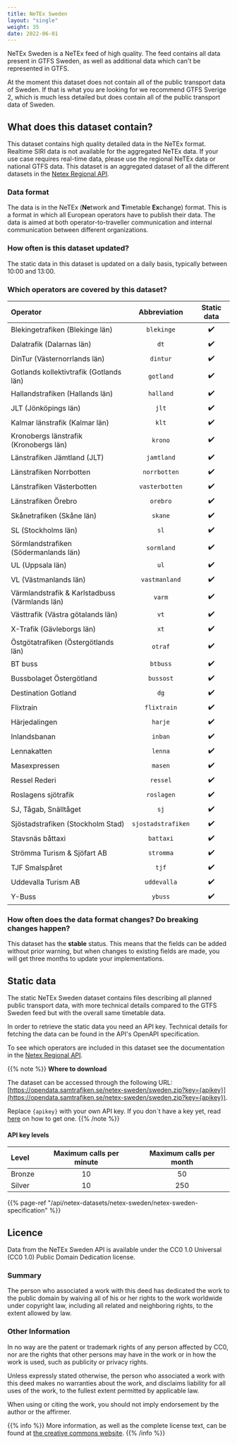 ```yaml
---
title: NeTEx Sweden
layout: "single"
weight: 35
date: 2022-06-01
---
```


NeTEx Sweden is a NeTEx feed of high quality. The feed contains all data present in GTFS Sweden, as
well as additional data which can't be represented in GTFS.

At the moment this dataset does not contain all of the public transport data of Sweden.
If that is what you are looking for we recommend GTFS Sverige 2, which is much less detailed but does contain all of the public transport data of Sweden.

## What does this dataset contain?

This dataset contains high quality detailed data in the NeTEx format. Realtime SIRI data is not available for the aggregated NeTEx data. If your use case
requires real-time data, please use the regional NeTEx data or national GTFS data.
This dataset is an aggregated dataset of all the different datasets in the [Netex Regional API](/api/netex-datasets/netex-regional/).

### Data format

The data is in the NeTEx (**Ne**twork and **T**imetable **Ex**change) format. This is a format in which all European
operators have to publish their data. The data is aimed at both operator-to-traveller communication and internal
communication between different organizations.

### How often is this dataset updated?

The static data in this dataset is updated on a daily basis, typically between 10:00 and 13:00.

### Which operators are covered by this dataset?

| Operator                                       |    Abbreviation    | Static data |
|:-----------------------------------------------|:------------------:|:-----------:|
| Blekingetrafiken (Blekinge län)                |     `blekinge`     |     ✔️      |
| Dalatrafik (Dalarnas län)                      |        `dt`        |     ✔️      |
| DinTur (Västernorrlands län)                   |      `dintur`      |     ✔️      |
| Gotlands kollektivtrafik (Gotlands län)        |     `gotland`      |     ✔️      |
| Hallandstrafiken (Hallands län)                |     `halland`      |     ✔️      |
| JLT (Jönköpings län)                           |       `jlt`        |     ✔️      |
| Kalmar länstrafik (Kalmar län)                 |       `klt`        |     ✔️      |
| Kronobergs länstrafik (Kronobergs län)         |      `krono`       |     ✔️      |
| Länstrafiken Jämtland (JLT)                    |     `jamtland`     |     ✔️      |
| Länstrafiken Norrbotten                        |    `norrbotten`    |     ✔️      |
| Länstrafiken Västerbotten                      |   `vasterbotten`   |     ✔️      |
| Länstrafiken Örebro                            |      `orebro`      |     ✔️      |
| Skånetrafiken (Skåne län)                      |      `skane`       |     ✔️      |
| SL (Stockholms län)                            |        `sl`        |     ✔️      |
| Sörmlandstrafiken (Södermanlands län)          |     `sormland`     |     ✔️      |
| UL (Uppsala län)                               |        `ul`        |     ✔️      |
| VL (Västmanlands län)                          |   `vastmanland`    |     ✔️      |
| Värmlandstrafik & Karlstadbuss (Värmlands län) |       `varm`       |     ✔️      |
| Västtrafik (Västra götalands län)              |        `vt`        |     ✔️      |
| X-Trafik (Gävleborgs län)                      |        `xt`        |     ✔️      |
| Östgötatrafiken (Östergötlands län)            |      `otraf`       |     ✔️      |
| BT buss                                        |      `btbuss`      |     ✔️      |
| Bussbolaget Östergötland                       |     `bussost`      |     ✔️      |
| Destination Gotland                            |        `dg`        |     ✔️      |
| Flixtrain                                      |    `flixtrain`     |     ✔️      |
| Härjedalingen                                  |      `harje`       |     ✔️      |
| Inlandsbanan                                   |      `inban`       |     ✔️      |
| Lennakatten                                    |      `lenna`       |     ✔️      |
| Masexpressen                                   |      `masen`       |     ✔️      |
| Ressel Rederi                                  |      `ressel`      |     ✔️      |
| Roslagens sjötrafik                            |     `roslagen`     |     ✔️      |
| SJ, Tågab, Snälltåget                          |        `sj`        |     ✔️      |
| Sjöstadstrafiken (Stockholm Stad)              | `sjostadstrafiken` |     ✔️      |
| Stavsnäs båttaxi                               |     `battaxi`      |     ✔️      |
| Strömma Turism & Sjöfart AB                    |     `stromma`      |     ✔️      |
| TJF Smalspåret                                 |       `tjf`        |     ✔️      |
| Uddevalla Turism AB                            |    `uddevalla`     |     ✔️      |
| Y-Buss                                         |      `ybuss`       |     ✔️      |

### How often does the data format changes? Do breaking changes happen?

This dataset has the **stable** status. This means that the fields can be added without prior warning, but when changes
to existing fields are made, you will get three months to update your implementations.

## Static data 

The static NeTEx Sweden dataset contains files describing all planned public transport data, with more technical
details compared to the GTFS Sweden feed but with the overall same timetable data.

In order to retrieve the static data you need an API key. Technical details for fetching the data can be found in the
API's OpenAPI specification.

To see which operators are included in this dataset see the documentation in the [Netex Regional API](/api/netex-datasets/netex-regional/#which-operators-are-covered-by-this-dataset).

{{% note %}}
**Where to download**

The dataset can be accessed through the following URL:
[https://opendata.samtrafiken.se/netex-sweden/sweden.zip?key={apikey}](https://opendata.samtrafiken.se/netex-sweden/sweden.zip?key={apikey}).

Replace `{apikey}` with your own API key. If you don´t have a key yet, read [here](/docs/using-trafiklab/getting-api-keys) on how to get one.
{{% /note %}}

#### API key levels

| Level  | Maximum calls per minute | Maximum calls per month |
|:-------|:------------------------:|:-----------------------:|
| Bronze |            10            |           50            |
| Silver |            10            |           250           |

{{% page-ref "/api/netex-datasets/netex-sweden/netex-sweden-specification" %}}

## Licence

Data from the NeTEx Sweden API is available under the CC0 1.0 Universal (CC0 1.0) Public Domain Dedication license.

### Summary

The person who associated a work with this deed has dedicated the work to the public domain by waiving all of his or her
rights to the work worldwide under copyright law, including all related and neighboring rights, to the extent allowed by
law.

### Other Information

In no way are the patent or trademark rights of any person affected by CC0, nor are the rights that other persons may
have in the work or in how the work is used, such as publicity or privacy rights.

Unless expressly stated otherwise, the person who associated a work with this deed makes no warranties about the work,
and disclaims liability for all uses of the work, to the fullest extent permitted by applicable law.

When using or citing the work, you should not imply endorsement by the author or the affirmer.

{{% info %}}
More information, as well as the complete license text, can be found at
[the creative commons website](https://creativecommons.org/publicdomain/zero/1.0/deed.en).
{{% /info %}} 